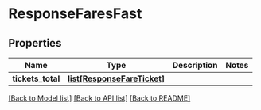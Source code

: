 # ResponseFaresFast

## Properties
Name | Type | Description | Notes
------------ | ------------- | ------------- | -------------
**tickets_total** | [**list[ResponseFareTicket]**](ResponseFareTicket.md) |  | 

[[Back to Model list]](../README.md#documentation-for-models) [[Back to API list]](../README.md#documentation-for-api-endpoints) [[Back to README]](../README.md)


